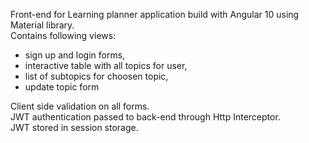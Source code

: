 Front-end for Learning planner application build with Angular 10 using Material library.
<br>
Contains following views: 
 - sign up and login forms,
 - interactive table with all topics for user,
 - list of subtopics for choosen topic,
 - update topic form
 
 Client side validation on all forms. 
 <br>
 JWT authentication passed to back-end through Http Interceptor.
 <br>
 JWT stored in session storage.
